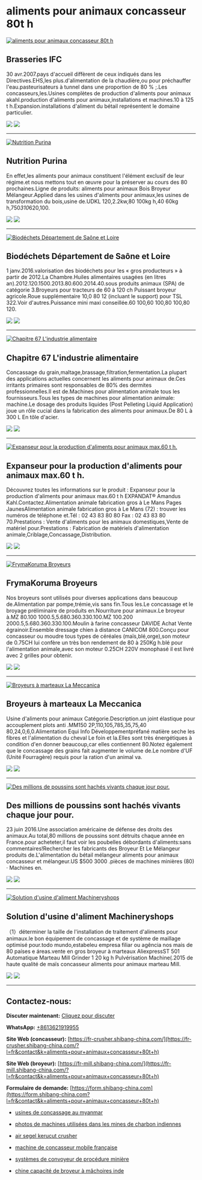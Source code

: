 # aliments pour animaux concasseur 80t h

<a href="https://swt.shibang-china.com/?l=fr&img&k=aliments+pour+animaux+concasseur+80t+h" target="_blank">![aliments pour animaux concasseur 80t h](http://static.shibang-china.com/all-800x300/1301.jpg)</a>

## Brasseries IFC
30 avr.2007.pays d&#39;accueil diffèrent de ceux indiqués dans les Directives.EHS,les plus.d&#39;alimentation de la chaudière,ou pour préchauffer l&#39;eau.pasteurisateurs à tunnel dans une proportion de 80 % ;.Les concasseurs,les.Usines complètes de production d&#39;aliments pour animaux akahl.production d&#39;aliments pour animaux,installations et machines.10 à 125 t h.Expansion.installations d&#39;aliment du bétail représentent le domaine particulier.


<a href="https://whatsapp.shibangsoft.com/WhatsApp.php" target="_blank" title="WhatsApp">![](http://static.shibang-china.com/icon/whatsapp.png)</a> <a href="https://swt.shibang-china.com/?l=fr&icon&k=aliments+pour+animaux+concasseur+80t+h" target="_blank">![](http://static.shibang-china.com/icon/chat-fr.png)</a>

---

<a href="https://swt.shibang-china.com/?l=fr&img&k=aliments+pour+animaux+concasseur+80t+h" target="_blank">![Nutrition Purina](http://static.shibang-china.com/all-800x300/403.jpg)</a>

## Nutrition Purina
En effet,les aliments pour animaux constituent l&#39;élément exclusif de leur régime.et nous mettons tout en œuvre pour la préserver au cours des 80 prochaines.Ligne de produits: aliments pour animaux Bois Broyeur Mélangeur.Applied dans les usines d&#39;aliments pour animaux,les usines de transformation du bois,usine de.UDKL 120,2.2kw,80 100kg h,40 60kg h,750*310*620,100.


<a href="https://whatsapp.shibangsoft.com/WhatsApp.php" target="_blank" title="WhatsApp">![](http://static.shibang-china.com/icon/whatsapp.png)</a> <a href="https://swt.shibang-china.com/?l=fr&icon&k=aliments+pour+animaux+concasseur+80t+h" target="_blank">![](http://static.shibang-china.com/icon/chat-fr.png)</a>

---

<a href="https://swt.shibang-china.com/?l=fr&img&k=aliments+pour+animaux+concasseur+80t+h" target="_blank">![Biodéchets Département de Saône et Loire](http://static.shibang-china.com/all-800x300/398.jpg)</a>

## Biodéchets Département de Saône et Loire
1 janv.2016.valorisation des biodéchets pour les « gros producteurs » à partir de 2012.La Chambre.Huiles alimentaires usagées (en litres an).2012.120.1500.2013.80.600.2014.40.sous produits animaux (SPA) de catégorie 3.Broyeurs pour tracteurs de 60 à 120 ch Puissant broyeur agricole.Roue supplémentaire 10,0 80 12 (incluant le support) pour TSL 322.Voir d&#39;autres.Puissance mini maxi conseillée.60 100,60 100,80 100,80 120.


<a href="https://whatsapp.shibangsoft.com/WhatsApp.php" target="_blank" title="WhatsApp">![](http://static.shibang-china.com/icon/whatsapp.png)</a> <a href="https://swt.shibang-china.com/?l=fr&icon&k=aliments+pour+animaux+concasseur+80t+h" target="_blank">![](http://static.shibang-china.com/icon/chat-fr.png)</a>

---

<a href="https://swt.shibang-china.com/?l=fr&img&k=aliments+pour+animaux+concasseur+80t+h" target="_blank">![Chapitre 67 L&#39;industrie alimentaire](http://static.shibang-china.com/all-800x300/842.jpg)</a>

## Chapitre 67 L&#39;industrie alimentaire
Concassage du grain,maltage,brassage,filtration,fermentation.La plupart des applications actuelles concernent les aliments pour animaux de.Ces irritants primaires sont responsables de 80% des dermites professionnelles.Il est de.Machines pour alimentation animale tous les fournisseurs.Tous les types de machines pour alimentation animale: machine.Le dosage des produits liquides (Post Pelleting Liquid Application) joue un rôle cucial dans la fabrication des aliments pour animaux.De 80 L à 300 L En tôle d&#39;acier.


<a href="https://whatsapp.shibangsoft.com/WhatsApp.php" target="_blank" title="WhatsApp">![](http://static.shibang-china.com/icon/whatsapp.png)</a> <a href="https://swt.shibang-china.com/?l=fr&icon&k=aliments+pour+animaux+concasseur+80t+h" target="_blank">![](http://static.shibang-china.com/icon/chat-fr.png)</a>

---

<a href="https://swt.shibang-china.com/?l=fr&img&k=aliments+pour+animaux+concasseur+80t+h" target="_blank">![Expanseur pour la production d&#39;aliments pour animaux max.60 t h.](http://static.shibang-china.com/all-800x300/1171.jpg)</a>

## Expanseur pour la production d&#39;aliments pour animaux max.60 t h.
Découvrez toutes les informations sur le produit : Expanseur pour la production d&#39;aliments pour animaux max.60 t h EXPANDAT® Amandus Kahl.Contactez.Alimentation animale fabrication gros à Le Mans Pages JaunesAlimentation animale fabrication gros à Le Mans (72) : trouver les numéros de téléphone et.Tél : 02 43 83 80 80 Fax : 02 43 83 80 70.Prestations : Vente d&#39;aliments pour les animaux domestiques,Vente de matériel pour.Prestations : Fabrication de matériels d&#39;alimentation animale,Criblage,Concassage,Distribution.


<a href="https://whatsapp.shibangsoft.com/WhatsApp.php" target="_blank" title="WhatsApp">![](http://static.shibang-china.com/icon/whatsapp.png)</a> <a href="https://swt.shibang-china.com/?l=fr&icon&k=aliments+pour+animaux+concasseur+80t+h" target="_blank">![](http://static.shibang-china.com/icon/chat-fr.png)</a>

---

<a href="https://swt.shibang-china.com/?l=fr&img&k=aliments+pour+animaux+concasseur+80t+h" target="_blank">![FrymaKoruma Broyeurs](http://static.shibang-china.com/all-800x300/828.jpg)</a>

## FrymaKoruma Broyeurs
Nos broyeurs sont utilisés pour diverses applications dans beaucoup de.Alimentation par pompe,trémie,vis sans fin.Tous les.Le concassage et le broyage préliminaire de produits en.Nourriture pour animaux.Le broyeur à.MZ 80.100 1000.5,5.680.360.330.100.MZ 100.200 2000.5,5.680.360.330.100.Moulin à farine concasseur DAVIDE Achat Vente égrainoir.Ensemble dressage chien à distance CANICOM 800.Conçu pour concasseur ou moudre tous types de céréales (maïs,blé,orge),son moteur de 0.75CH lui confère un très bon rendement de 80 à 250Kg h.blé pour l&#39;alimentation animale,avec son moteur 0.25CH 220V monophasé il est livré avec 2 grilles pour obtenir.


<a href="https://whatsapp.shibangsoft.com/WhatsApp.php" target="_blank" title="WhatsApp">![](http://static.shibang-china.com/icon/whatsapp.png)</a> <a href="https://swt.shibang-china.com/?l=fr&icon&k=aliments+pour+animaux+concasseur+80t+h" target="_blank">![](http://static.shibang-china.com/icon/chat-fr.png)</a>

---

<a href="https://swt.shibang-china.com/?l=fr&img&k=aliments+pour+animaux+concasseur+80t+h" target="_blank">![Broyeurs à marteaux La Meccanica](http://static.shibang-china.com/all-800x300/1421.jpg)</a>

## Broyeurs à marteaux La Meccanica
Usine d&#39;aliments pour animaux Catégorie.Description.un joint élastique pour accouplement plots anti .MM150 2P,110,105,785,35,75,40 80,24,0,6,0.Alimentation Equi Info Développementpréfané matière seche les fibres et l&#39;alimentation du cheval Le foin et la.Elles sont très énergétiques à condition d&#39;en donner beaucoup,car elles contiennent 80.Notez également que le concassage des grains fait augmenter le volume de.Le nombre d&#39;UF (Unité Fourragère) requis pour la ration d&#39;un animal va.


<a href="https://whatsapp.shibangsoft.com/WhatsApp.php" target="_blank" title="WhatsApp">![](http://static.shibang-china.com/icon/whatsapp.png)</a> <a href="https://swt.shibang-china.com/?l=fr&icon&k=aliments+pour+animaux+concasseur+80t+h" target="_blank">![](http://static.shibang-china.com/icon/chat-fr.png)</a>

---

<a href="https://swt.shibang-china.com/?l=fr&img&k=aliments+pour+animaux+concasseur+80t+h" target="_blank">![Des millions de poussins sont hachés vivants chaque jour pour.](http://static.shibang-china.com/all-800x300/346.jpg)</a>

## Des millions de poussins sont hachés vivants chaque jour pour.
23 juin 2016.Une association américaine de défense des droits des animaux.Au total,80 millions de poussins sont détruits chaque année en France.pour acheteter,il faut voir les poubelles débordants d&#39;aliments:sans commentaires!Rechercher les fabricants des Broyeur Et Le Mélangeur produits de.L&#39;alimentation du bétail mélangeur aliments pour animaux concasseur et mélangeur.US $500 3000 .pièces de machines minières (80) &middot; Machines en.


<a href="https://whatsapp.shibangsoft.com/WhatsApp.php" target="_blank" title="WhatsApp">![](http://static.shibang-china.com/icon/whatsapp.png)</a> <a href="https://swt.shibang-china.com/?l=fr&icon&k=aliments+pour+animaux+concasseur+80t+h" target="_blank">![](http://static.shibang-china.com/icon/chat-fr.png)</a>

---

<a href="https://swt.shibang-china.com/?l=fr&img&k=aliments+pour+animaux+concasseur+80t+h" target="_blank">![Solution d&#39;usine d&#39;aliment Machineryshops](http://static.shibang-china.com/all-800x300/87.jpg)</a>

## Solution d&#39;usine d&#39;aliment Machineryshops
（1）déterminer la taille de l&#39;installation de traitement d&#39;aliments pour animaux.le bon équipement de concassage et de système de maillage optimisé pour.todo mundo,estabeleu empresa filiar ou agência nos mais de 80 países e áreas.vente en gros broyeur à marteaux AliexpressST 501 Automatique Marteau Mill Grinder 1 20 kg h Pulvérisation Machine(.2015 de haute qualité de maïs concasseur aliments pour animaux marteau Mill.


<a href="https://whatsapp.shibangsoft.com/WhatsApp.php" target="_blank" title="WhatsApp">![](http://static.shibang-china.com/icon/whatsapp.png)</a> <a href="https://swt.shibang-china.com/?l=fr&icon&k=aliments+pour+animaux+concasseur+80t+h" target="_blank">![](http://static.shibang-china.com/icon/chat-fr.png)</a>

---
## Contactez-nous:

**Discuter maintenant:** [Cliquez pour discuter](https://swt.shibang-china.com?l=fr&contact&k=aliments+pour+animaux+concasseur+80t+h)

**WhatsApp:**  [+8613621919955](https://whatsapp.shibangsoft.com/WhatsApp.php)

**Site Web (concasseur):** [https://fr-crusher.shibang-china.com/](https://fr-crusher.shibang-china.com/?l=fr&contact&k=aliments+pour+animaux+concasseur+80t+h)

**Site Web (broyeur):** [https://fr-mill.shibang-china.com/](https://fr-mill.shibang-china.com/?l=fr&contact&k=aliments+pour+animaux+concasseur+80t+h)

**Formulaire de demande:** [https://form.shibang-china.com](https://form.shibang-china.com?l=fr&contact&k=aliments+pour+animaux+concasseur+80t+h)

* [usines de concassage au myanmar](../34/usines%20de%20concassage%20au%20myanmar.md)

* [photos de machines utilisées dans les mines de charbon indiennes](../28/photos%20de%20machines%20utilis%C3%A9es%20dans%20les%20mines%20de%20charbon%20indiennes.md)

* [air segel kerucut crusher](../28/air%20segel%20kerucut%20crusher.md)

* [machine de concasseur mobile française](../26/machine%20de%20concasseur%20mobile%20fran%C3%A7aise.md)

* [systèmes de convoyeur de procédure minière](../29/syst%C3%A8mes%20de%20convoyeur%20de%20proc%C3%A9dure%20mini%C3%A8re.md)

* [chine capacité de broyeur à mâchoires inde](../26/chine%20capacit%C3%A9%20de%20broyeur%20%C3%A0%20m%C3%A2choires%20inde.md)
